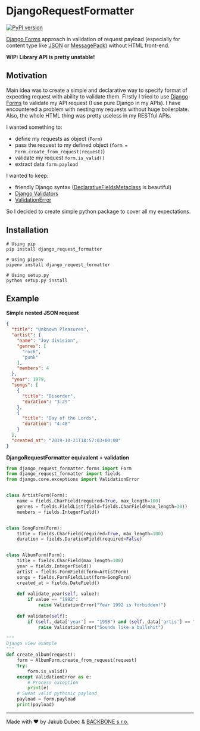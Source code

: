 # DjangoRequestFormatter

[![PyPI version](https://badge.fury.io/py/django-request-formatter.svg)](https://badge.fury.io/py/django-request-formatter)

[Django Forms](https://docs.djangoproject.com/en/2.2/topics/forms/) approach in validation of request payload 
(especially for content type like [JSON](https://www.json.org/) or [MessagePack](https://msgpack.org/)) 
without HTML front-end.

**WIP: Library API is pretty unstable!**

## Motivation

Main idea was to create a simple and declarative way to specify format of expecting request with ability to validate them.
Firstly I tried to use [Django Forms](https://docs.djangoproject.com/en/2.2/topics/forms/) to validate my API request
(I use pure Django in my APIs). I have encountered a problem with nesting my requests without huge boilerplate. Also, 
the whole HTML thing was pretty useless in my RESTful APIs. 

I wanted something to: 

- define my requests as object (`Form`)
- pass the request to my defined object (`form = Form.create_from_request(request)`)
- validate my request `form.is_valid()`
- extract data `form.payload`

I wanted to keep:

- friendly Django syntax ([DeclarativeFieldsMetaclass](https://github.com/django/django/blob/master/django/forms/forms.py#L22) is beautiful)
- [Django Validators](https://docs.djangoproject.com/en/2.2/ref/validators/)
- [ValidationError](https://docs.djangoproject.com/en/2.2/ref/exceptions/#validationerror)

So I decided to create simple python package to cover all my expectations.

## Installation

```shell script
# Using pip
pip install django_request_formatter

# Using pipenv
pipenv install django_request_formatter

# Using setup.py
python setup.py install
```

## Example

**Simple nested JSON request**

```json
{
  "title": "Unknown Pleasures",
  "artist": {
    "name": "Joy division",
    "genres": [
      "rock",
      "punk"
    ],
    "members": 4
  },
  "year": 1979,
  "songs": [
    {
      "title": "Disorder",
      "duration": "3:29"
    },
    {
      "title": "Day of the Lords",
      "duration": "4:48"
    }
  ],
  "created_at": "2019-10-21T18:57:03+00:00"
}
```

**DjangoRequestFormatter equivalent + validation**

```python
from django_request_formatter.forms import Form
from django_request_formatter import fields
from django.core.exceptions import ValidationError


class ArtistForm(Form):
    name = fields.CharField(required=True, max_length=100)
    genres = fields.FieldList(field=fields.CharField(max_length=30))
    members = fields.IntegerField()


class SongForm(Form):
    title = fields.CharField(required=True, max_length=100)
    duration = fields.DurationField(required=False)


class AlbumForm(Form):
    title = fields.CharField(max_length=100)
    year = fields.IntegerField()
    artist = fields.FormField(form=ArtistForm)
    songs = fields.FormFieldList(form=SongForm)
    created_at = fields.DateField()
    
    def validate_year(self, value):
        if value == "1992":
            raise ValidationError("Year 1992 is forbidden!")
    
    def validate(self):
        if (self._data['year'] == "1998") and (self._data['artis'] == "Nirvana"):
            raise ValidationError("Sounds like a bullshit")

"""
Django view example
"""
def create_album(request):
    form = AlbumForm.create_from_request(request)
    try:
        form.is_valid()
    except ValidationError as e:
        # Process exception
        print(e)
    # Sweat valid pythonic payload
    payload = form.payload
    print(payload)
```

---
Made with ❤️ by Jakub Dubec & [BACKBONE s.r.o.](https://www.backbone.sk/en/)
